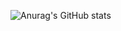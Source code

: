 ![Anurag's GitHub stats](https://github-readme-stats.vercel.app/api?username=Seilock&show_icons=true&theme=radical)

